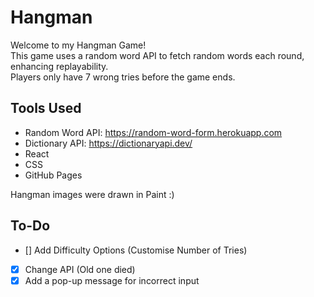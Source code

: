 # Hangman

Welcome to my Hangman Game! <br>
This game uses a random word API to fetch random words each round, enhancing replayability.<br>
Players only have 7 wrong tries before the game ends.

## Tools Used

* Random Word API: https://random-word-form.herokuapp.com
* Dictionary API: https://dictionaryapi.dev/
* React
* CSS
* GitHub Pages

Hangman images were drawn in Paint :)

## To-Do

- [] Add Difficulty Options (Customise Number of Tries)
- [x] Change API (Old one died)
- [x] Add a pop-up message for incorrect input